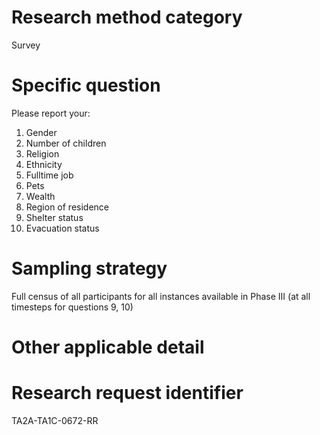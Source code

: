 # Research method category #

Survey


# Specific question #

Please report your:
1. Gender
2. Number of children
3. Religion
4. Ethnicity
5. Fulltime job
6. Pets
7. Wealth
8. Region of residence
9. Shelter status
10. Evacuation status


# Sampling strategy #

Full census of all participants for all instances available in Phase III (at all timesteps for questions 9, 10)



# Other applicable detail #


# Research request identifier #

TA2A-TA1C-0672-RR



